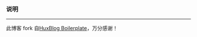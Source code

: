 ### 说明
---------
此博客 fork 自[HuxBlog Boilerplate](https://github.com/Huxpro/huxblog-boilerplate)，万分感谢！